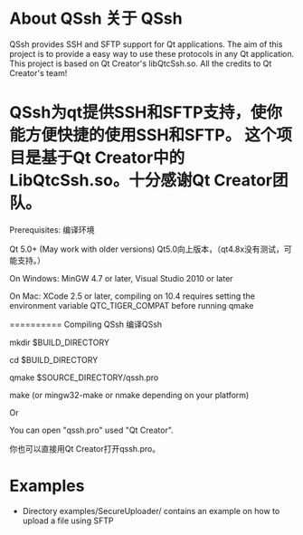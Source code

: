 
About QSsh
关于 QSsh
==========

QSsh provides SSH and SFTP support for Qt applications. The aim of this project 
is to provide a easy way to use these protocols in any Qt application.
This project is based on Qt Creator's libQtcSsh.so. All the credits to
Qt Creator's team!

QSsh为qt提供SSH和SFTP支持，使你能方便快捷的使用SSH和SFTP。
这个项目是基于Qt Creator中的LibQtcSsh.so。十分感谢Qt Creator团队。
==========

Prerequisites:
编译环境

Qt 5.0+ (May work with older versions) Qt5.0向上版本，（qt4.8x没有测试，可能支持。）

On Windows: MinGW 4.7 or later, Visual Studio 2010 or later

On Mac: XCode 2.5 or later, compiling on 10.4 requires setting the environment variable QTC_TIGER_COMPAT before running qmake

==========
Compiling QSsh
编译QSsh

mkdir $BUILD_DIRECTORY

cd $BUILD_DIRECTORY

qmake $SOURCE_DIRECTORY/qssh.pro

make (or mingw32-make or nmake depending on your platform)


Or

You can open "qssh.pro" used "Qt Creator".

你也可以直接用Qt Creator打开qssh.pro。

Examples
========

 - Directory examples/SecureUploader/ contains an example on how to upload
   a file using SFTP
